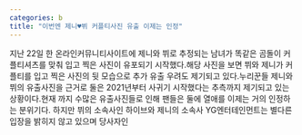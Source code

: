 ```yaml
---
categories: b
title: "이번엔 제니♥뷔 커플티사진 유출 이제는 인정"
---
```

지난 22일 한 온라인커뮤니티사이트에 제니와 뷔로 추정되는 남녀가 똑같은 곰돌이 커플티셔츠를 맞춰 입고 찍은 사진이 유포되기 시작했다.해당 사진을 보면 뷔와 제니가 커플티를 입고 찍은 사진의 뒷 모습으로 추가 유출 우려도 제기되고 있다.누리꾼들 제니와 뷔의 유출사진을 근거로 둘은 2021년부터 사귀기 시작했다는 추측까지 제기되고 있는 상황이다.현재 까지 수많은 유출사진들로 인해 팬들은 둘에 열애를 이제는 거의 인정하는 분위기다. 하지만 뷔의 소속사인 하이브와 제니의 소속사 YG엔터테인먼트는 별다른 입장을 밝히지 않고 있으며 당사자인